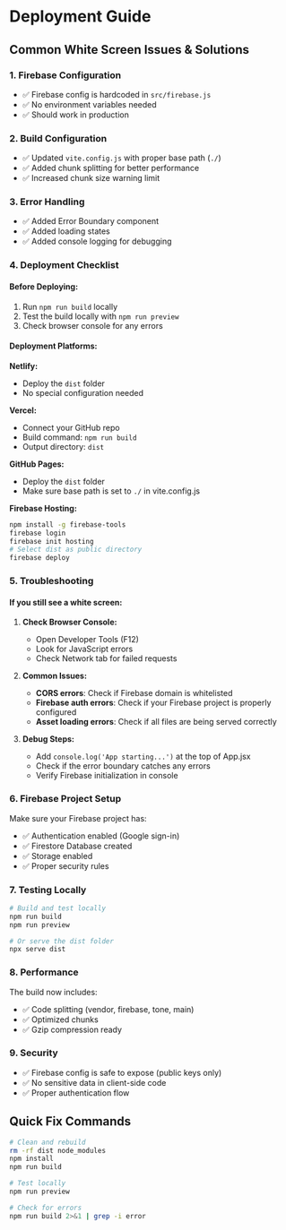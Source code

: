 # Deployment Guide

## Common White Screen Issues & Solutions

### 1. **Firebase Configuration**
- ✅ Firebase config is hardcoded in `src/firebase.js`
- ✅ No environment variables needed
- ✅ Should work in production

### 2. **Build Configuration**
- ✅ Updated `vite.config.js` with proper base path (`./`)
- ✅ Added chunk splitting for better performance
- ✅ Increased chunk size warning limit

### 3. **Error Handling**
- ✅ Added Error Boundary component
- ✅ Added loading states
- ✅ Added console logging for debugging

### 4. **Deployment Checklist**

#### Before Deploying:
1. Run `npm run build` locally
2. Test the build locally with `npm run preview`
3. Check browser console for any errors

#### Deployment Platforms:

**Netlify:**
- Deploy the `dist` folder
- No special configuration needed

**Vercel:**
- Connect your GitHub repo
- Build command: `npm run build`
- Output directory: `dist`

**GitHub Pages:**
- Deploy the `dist` folder
- Make sure base path is set to `./` in vite.config.js

**Firebase Hosting:**
```bash
npm install -g firebase-tools
firebase login
firebase init hosting
# Select dist as public directory
firebase deploy
```

### 5. **Troubleshooting**

#### If you still see a white screen:

1. **Check Browser Console:**
   - Open Developer Tools (F12)
   - Look for JavaScript errors
   - Check Network tab for failed requests

2. **Common Issues:**
   - **CORS errors**: Check if Firebase domain is whitelisted
   - **Firebase auth errors**: Check if your Firebase project is properly configured
   - **Asset loading errors**: Check if all files are being served correctly

3. **Debug Steps:**
   - Add `console.log('App starting...')` at the top of App.jsx
   - Check if the error boundary catches any errors
   - Verify Firebase initialization in console

### 6. **Firebase Project Setup**

Make sure your Firebase project has:
- ✅ Authentication enabled (Google sign-in)
- ✅ Firestore Database created
- ✅ Storage enabled
- ✅ Proper security rules

### 7. **Testing Locally**

```bash
# Build and test locally
npm run build
npm run preview

# Or serve the dist folder
npx serve dist
```

### 8. **Performance**

The build now includes:
- ✅ Code splitting (vendor, firebase, tone, main)
- ✅ Optimized chunks
- ✅ Gzip compression ready

### 9. **Security**

- ✅ Firebase config is safe to expose (public keys only)
- ✅ No sensitive data in client-side code
- ✅ Proper authentication flow

## Quick Fix Commands

```bash
# Clean and rebuild
rm -rf dist node_modules
npm install
npm run build

# Test locally
npm run preview

# Check for errors
npm run build 2>&1 | grep -i error
``` 